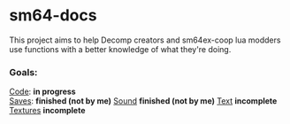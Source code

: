 # sm64-docs
This project aims to help Decomp creators and sm64ex-coop lua modders use functions with a better knowledge of what they're doing.

### Goals:
[Code](docs/code/_main.md): **in progress**  
[Saves](docs/saves/SAVE_FORMAT.MD): **finished (not by me)**
[Sound](docs/sound/README.md) **finished (not by me)**
[Text](docs/text/readme.md) **incomplete**
[Textures](docs/textures/readme.md) **incomplete**
